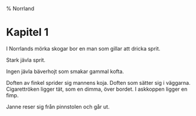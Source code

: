 % Norrland

# Kapitel 1

I Norrlands mörka skogar bor en man som gillar att dricka sprit.

Stark jävla sprit.

Ingen jävla bäverhojt som smakar gammal kofta.

Doften av finkel sprider sig mannens koja. Doften som sätter sig i väggarna.
Cigarettröken ligger tät, som en dimma, över bordet. I askkoppen ligger en fimp.

Janne reser sig från pinnstolen och går ut.
